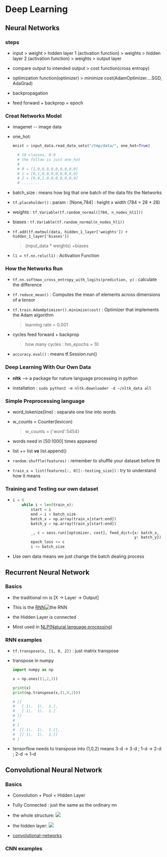 # Deep Learning

## Neural Networks

### steps

- input > weight > hidden layer 1 (activation function) > weights > hidden layer 2 (activation function) > weights > output layer

- compare output to intended output > cost function(cross entropy)

- optimization function(optimizer) > minimize cost(AdamOptimizer....SGD, AdaGrad)

- backpropagation

- feed forward + backprop = epoch

### Creat Networks Model

- imagenet -- image data
- one_hot:

  ```python
  mnist = input_data.read_data_sets("/tmp/data/", one_hot=True)

    # 10 classes, 0-9
    # the follow is just one_hot
    #
    # 0 = [1,0,0,0,0,0,0,0,0,0]
    # 1 = [0,1,0,0,0,0,0,0,0,0]
    # 2 = [0,0,1,0,0,0,0,0,0,0]
    # ........
  ```

- batch_size : means how big that one batch of the data fits the Networks

- `tf.placeholder()` : param : [None,784] : height x width (784 = 28 * 28)

- weights : `tf.Variable(tf.random_normal([784, n_nodes_hl1]))`

- biases : `tf.Variable(tf.random_normal(n_nodes_hl1))`

- `tf.add(tf.matmul(data, hidden_1_layer['weights']) + hidden_1_layer['biases'])`

  > (input_data * weights) +biases

- `l1 = tf.nn.relu(l1)` : Activation Function

### How the Networks Run

- `tf.nn.softmax_cross_entropy_with_logits(prediction, y)` : calculate the difference

- `tf.reduce_mean()` : Computes the mean of elements across dimensions of a tensor

- `tf.train.AdamOptimizer().minimize(cost)` : Optimizer that implements the Adam algorithm

  > learning rate = 0.001

- cycles feed forward + backprop

  > how many cycles : hm_epochs = 10

- `accuracy.eval()` : means tf.Session.run()

### Deep Learning With Our Own Data

- **nltk** --> a package for nature language processing in python

- installation : `sudo python3 -m nltk.downloader -d ~/nltk_data all`

### Simple Preprocessing language

- word_tokenize(line) : separate one line into words

- w_counts = Counter(lexicon)

  > w_counts = {'word':5454}

- words need in [50:1000] times appeared

- list += list **_vs_** list.append()

- `random.shuffle(features)` : remember to shuffle your dataset before fit

- `train_x = list(features[:, 0][:-testing_size])` : try to understand how it means

### Training and Testing our own dataset

- ```python
  i = 0
      while i < len(train_x):
          start = i
          end = i + batch_size
          batch_x = np.array(train_x[start:end])
          batch_y = np.array(train_y[start:end])

          _, c = sess.run([optimizer, cost], feed_dict={x: batch_x,
                                                        y: batch_y})
          epoch_loss += c
          i += batch_size
  ```

- Use own data means we just change the batch dealing process

## Recurrent Neural Network

### Basics

- the traditional nn is [X -> Layer -> Output]

- This is the [RNN](http://blog.csdn.net/heyongluoyao8/article/details/48636251)![the RNN](http://kvitajakub.github.io/img/rnn-unrolled.svg)

- the Hidden Layer is connected

- Most used in [NLP(Natural language processing)](https://en.wikipedia.org/wiki/Natural_language_processing)

### RNN examples

- `tf.transpose(x, [1, 0, 2])` : just matrix transpose

- transpose in numpy

  ```python
  import numpy as np

  x = np.ones((1,2,3))

  print(x)
  print(np.transpose(x,(1,0,2)))

  # [[
  #   [ 1\.  1\.  1.],
  #   [ 1\.  1\.  1.]
  # ]]
  #
  # [
  #  [[ 1\.  1\.  1.]],
  #  [[ 1\.  1\.  1.]]
  # ]
  ```

- tensorflow needs to transpose into (1,0,2) means 3-d -> 3-d ; 1-d -> 2-d ; 2-d -> 1-d

## Convolutional Neural Network

### Basics

- Convolution + Pool = Hidden Layer

- Fully Connected : just the same as the ordinary nn

- the whole structure: ![](http://cs231n.github.io/assets/nn1/neural_net2.jpeg)

- the hidden layer: ![](http://cs231n.github.io/assets/cnn/cnn.jpeg)

- [convolutional-networks](http://cs231n.github.io/convolutional-networks/#overview)

### CNN examples
